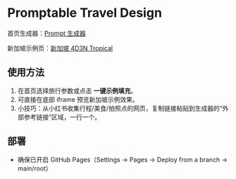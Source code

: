 # Promptable Travel Design

首页生成器：[Prompt 生成器](https://jianan-huang0609.github.io/Promptable_TravelDesign/)

新加坡示例页：[新加坡 4D3N Tropical](https://jianan-huang0609.github.io/Promptable_TravelDesign/examples/singapore-4d3n.html)

## 使用方法
1. 在首页选择旅行参数或点击 **一键示例填充**。
2. 可直接在底部 iframe 预览新加坡示例效果。
3. 小技巧：从小红书收集行程/美食/拍照点的网页，复制链接粘贴到生成器的“外部参考链接”区域，一行一个。

## 部署
- 确保已开启 GitHub Pages（Settings → Pages → Deploy from a branch → main/root）
